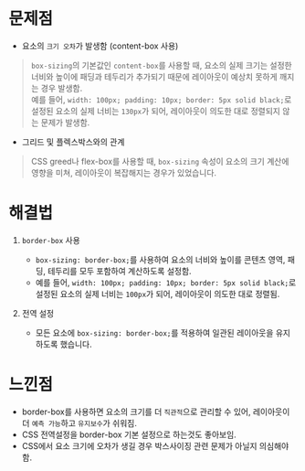 # 문제점

- 요소의 `크기 오차`가 발생함 (content-box 사용)

> `box-sizing`의 기본값인 `content-box`를 사용할 때, 요소의 실제 크기는 설정한 너비와 높이에 패딩과 테두리가 추가되기 때문에 레이아웃이 예상치 못하게 깨지는 경우 발생함.<br>
> 예를 들어, `width: 100px; padding: 10px; border: 5px solid black;`로 설정된 요소의 실제 너비는 `130px`가 되어, 레이아웃이 의도한 대로 정렬되지 않는 문제가 발생함.

- 그리드 및 플렉스박스와의 관계

> CSS greed나 flex-box를 사용할 때, `box-sizing` 속성이 요소의 크기 계산에 영향을 미쳐, 레이아웃이 복잡해지는 경우가 있었습니다.

# 해결법

1. `border-box` 사용

   - `box-sizing: border-box;`를 사용하여 요소의 너비와 높이를 콘텐츠 영역, 패딩, 테두리를 모두 포함하여 계산하도록 설정함.
   - 예를 들어, `width: 100px; padding: 10px; border: 5px solid black;`로 설정된 요소의 실제 너비는 `100px`가 되어, 레이아웃이 의도한 대로 정렬됨.

2. 전역 설정
   - 모든 요소에 `box-sizing: border-box;`를 적용하여 일관된 레이아웃을 유지하도록 했습니다.

# 느낀점

- border-box를 사용하면 요소의 크기를 더 `직관적`으로 관리할 수 있어, 레이아웃이 더 `예측 가능`하고 `유지보수`가 쉬워짐.
- CSS 전역설정을 border-box 기본 설정으로 하는것도 좋아보임.
- CSS에서 요소 크기에 오차가 생길 경우 박스사이징 관련 문제가 아닐지 의심해야함.
